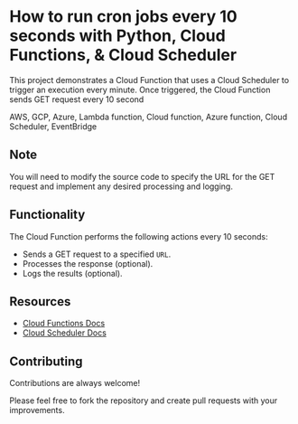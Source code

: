 # How to run cron jobs every 10 seconds with Python, Cloud Functions, & Cloud Scheduler




This project demonstrates a Cloud Function that uses a Cloud Scheduler to trigger an execution every minute. Once triggered, the Cloud Function sends GET request every 10 second








AWS, GCP, Azure, Lambda function, Cloud function, Azure function, Cloud Scheduler, EventBridge


## Note

You will need to modify the source code to specify the URL for the GET request and implement any desired processing and logging.

## Functionality
The Cloud Function performs the following actions every 10 seconds:

- Sends a GET request to a specified `URL`.
- Processes the response (optional).
- Logs the results (optional).





## Resources

 - [Cloud Functions Docs](https://cloud.google.com/functions/docs)
 - [Cloud Scheduler Docs]( https://cloud.google.com/scheduler/docs)



 

## Contributing

Contributions are always welcome!

Please feel free to fork the repository and create pull requests with your improvements.




